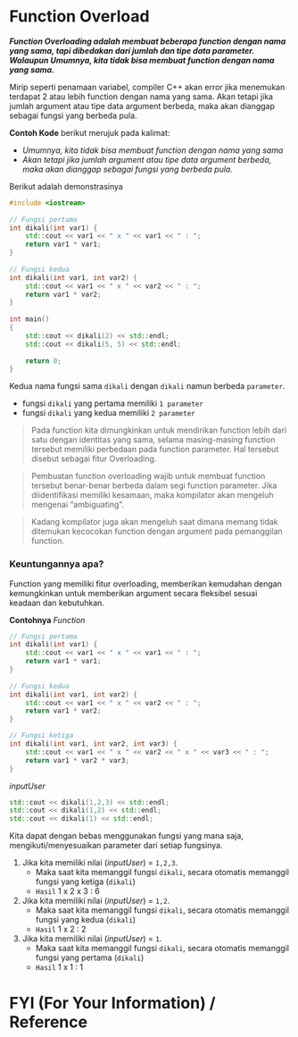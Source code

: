 # Function Overload
***Function Overloading adalah membuat beberapa function dengan nama yang sama, tapi dibedakan dari jumlah dan tipe data parameter.
Walaupun Umumnya, kita tidak bisa membuat function dengan nama yang sama.***

Mirip seperti penamaan variabel, compiler C++ akan error jika menemukan terdapat 2 atau lebih function dengan nama yang sama.
Akan tetapi jika jumlah argument atau tipe data argument berbeda, maka akan dianggap sebagai fungsi yang berbeda pula.

**Contoh Kode** berikut merujuk pada kalimat:
- *Umumnya, kita tidak bisa membuat function dengan nama yang sama* 
- *Akan tetapi jika jumlah argument atau tipe data argument berbeda, maka akan dianggap sebagai fungsi yang berbeda pula.*

Berikut adalah demonstrasinya

```cpp
#include <iostream>
 
// Fungsi pertama
int dikali(int var1) {
    std::cout << var1 << " x " << var1 << " : ";
    return var1 * var1;
}
 
// Fungsi kedua
int dikali(int var1, int var2) {
    std::cout << var1 << " x " << var2 << " : ";
    return var1 * var2;
}
 
int main()
{
    std::cout << dikali(2) << std::endl;
    std::cout << dikali(5, 5) << std::endl;
 
    return 0;
}
```
Kedua nama fungsi sama `dikali` dengan `dikali` namun berbeda `parameter`.

- fungsi `dikali` yang pertama memiliki `1 parameter`
- fungsi `dikali` yang kedua   memiliki `2 parameter`

> Pada function kita dimungkinkan untuk mendirikan function lebih dari satu dengan identitas yang sama, selama masing-masing function tersebut memiliki perbedaan pada function parameter. Hal tersebut disebut sebagai fitur Overloading.

> Pembuatan function overloading wajib untuk membuat function tersebut benar-benar berbeda dalam segi function parameter. Jika diidentifikasi memiliki kesamaan, maka kompilator akan mengeluh mengenai “ambiguating”.

> Kadang kompilator juga akan mengeluh saat dimana memang tidak ditemukan kecocokan function dengan argument pada pemanggilan function.

### Keuntungannya apa?
Function yang memiliki fitur overloading, memberikan kemudahan dengan kemungkinkan untuk memberikan argument secara fleksibel sesuai keadaan dan kebutuhkan.

**Contohnya** 
_Function_
```cpp
// Fungsi pertama
int dikali(int var1) {
    std::cout << var1 << " x " << var1 << " : ";
    return var1 * var1;
}
 
// Fungsi kedua
int dikali(int var1, int var2) {
    std::cout << var1 << " x " << var2 << " : ";
    return var1 * var2;
}

// Fungsi ketiga
int dikali(int var1, int var2, int var3) {
    std::cout << var1 << " x " << var2 << " x " << var3 << " : ";
    return var1 * var2 * var3;
}
```
_inputUser_
```cpp
std::cout << dikali(1,2,3) << std::endl;
std::cout << dikali(1,2) << std::endl;
std::cout << dikali(1) << std::endl;
```
Kita dapat dengan bebas menggunakan fungsi yang mana saja, mengikuti/menyesuaikan parameter dari setiap fungsinya.

1. Jika kita memiliki nilai (_inputUser_) = `1,2,3`. 
    - Maka saat kita memanggil fungsi `dikali`, secara otomatis memanggil fungsi yang ketiga (`dikali`)
    - `Hasil` 1 x 2 x 3 : 6
2. Jika kita memiliki nilai (_inputUser_) = `1,2`. 
    - Maka saat kita memanggil fungsi `dikali`, secara otomatis memanggil fungsi yang kedua (`dikali`)
    - `Hasil` 1 x 2 : 2
3. Jika kita memiliki nilai (_inputUser_) = `1`. 
    - Maka saat kita memanggil fungsi `dikali`, secara otomatis memanggil fungsi yang pertama (`dikali`)
    - `Hasil` 1 x 1 : 1

# FYI (For Your Information) / Reference